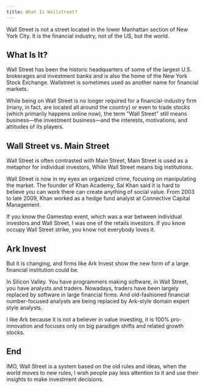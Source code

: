 ```yaml
---
title: What Is Wallstreet?
---
```


Wall Street is not a street located in the lower Manhattan section of New York City. It is the financial industry, not of the US, but the world.

## What Is It?
Wall Street has been the historic headquarters of some of the largest U.S. brokerages and investment banks and is also the home of the New York Stock Exchange. Wallstreet is sometimes used as another name for financial markets.

While being on Wall Street is no longer required for a financial-industry firm (many, in fact, are located all around the country) or even to trade stocks (which primarily happens online now), the term "Wall Street" still means business—the investment business—and the interests, motivations, and attitudes of its players.

## Wall Street vs. Main Street

Wall Street is often contrasted with Main Street, Main Street is used as a metaphor for individual investors, While Wall Street means big institutions.

Wall Street is now in my eyes an organized crime, focusing on manipulating the market. The founder of Khan Academy, Sal Khan said it is hard to believe you can work there can create anything of social value.  From 2003 to late 2009, Khan worked as a hedge fund analyst at Connective Capital Management. 

If you know the Gamestop event, which was a war between individual investors and Wall Street, I was one of the retails investors. If you know occupy Wall Street strike, you know not everybody loves it.

## Ark Invest

But it is changing, and firms like Ark Invest show the new form of a large financial institution could be.

In Silicon Valley. You have programmers making software, in Wall Street, you have analysts and traders. Nowadays, traders have been largely replaced by software in large financial firms. And old-fashioned financial number-focused analysts are being replaced by Ark-style domain expert style analysts. 

I like Ark because it is not a believer in value investing, it is 100% pro-innovation and focuses only on big paradigm shifts and related growth stocks.

## End

IMO, Wall Street is a system based on the old rules and ideas, when the world moves to new rules, I wish people pay less attention to it and use their insights to make investment decisions.